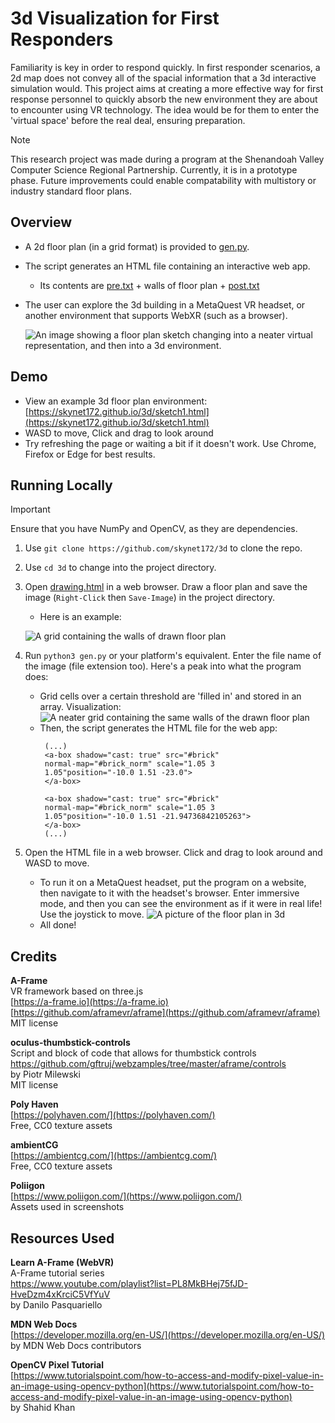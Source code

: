# 3d Visualization for First Responders
Familiarity is key in order to respond quickly. In first responder scenarios, a 2d map does not convey all of the spacial information that a 3d interactive simulation would. This project aims at creating a more effective way for first response personnel to quickly absorb the new environment they are about to encounter using VR technology. The idea would be for them to enter the 'virtual space' before the real deal, ensuring preparation.
>[!NOTE]
>This research project was made during a program at the Shenandoah Valley Computer Science Regional Partnership. Currently, it is in a prototype phase. Future improvements could enable compatability with multistory or industry standard floor plans.  

## Overview
+ A 2d floor plan (in a grid format) is provided to [gen.py](gen.py).
+ The script generates an HTML file containing an interactive web app.
  + Its contents are [pre.txt](pre.txt) + walls of floor plan + [post.txt](post.txt) 
+ The user can explore the 3d building in a MetaQuest VR headset, or another environment that supports WebXR (such as a browser).
  
  ![An image showing a floor plan sketch changing into a neater virtual representation, and then into a 3d environment.](programPipeline.png)

## Demo
+ View an example 3d floor plan environment: [https://skynet172.github.io/3d/sketch1.html](https://skynet172.github.io/3d/sketch1.html)
+ WASD to move, Click and drag to look around
+ Try refreshing the page or waiting a bit if it doesn't work. Use Chrome, Firefox or Edge for best results.

## Running Locally
>[!IMPORTANT]
>Ensure that you have NumPy and OpenCV, as they are dependencies.
1. Use `git clone https://github.com/skynet172/3d` to clone the repo.
2. Use `cd 3d` to change into the project directory.
3. Open [drawing.html](drawing.html) in a web browser. Draw a floor plan and save the image (`Right-Click` then `Save-Image`) in the project directory.
   + Here is an example:
   
   ![A grid containing the walls of drawn floor plan](sketch1.png)
4. Run `python3 gen.py` or your platform's equivalent. Enter the file name of the image (file extension too). Here's a peak into what the program does:
   + Grid cells over a certain threshold are 'filled in' and stored in an array. Visualization:
     ![A neater grid containing the same walls of the drawn floor plan](sketch1Filter.png)
   +  Then, the script generates the HTML file for the web app:
       ```
        (...)
        <a-box shadow="cast: true" src="#brick"
        normal-map="#brick_norm" scale="1.05 3
        1.05"position="-10.0 1.51 -23.0">
        </a-box>
        
        <a-box shadow="cast: true" src="#brick"
        normal-map="#brick_norm" scale="1.05 3
        1.05"position="-10.0 1.51 -21.94736842105263">
        </a-box>
        (...)
        ```
5. Open the HTML file in a web browser. Click and drag to look around and WASD to move.
   + To run it on a MetaQuest headset, put the program on a website, then navigate to it with the headset's browser. Enter immersive mode, and then you can see the environment as if it were in real life! Use the joystick to move.
    ![A picture of the floor plan in 3d](sketch1real.png)
   + All done!

## Credits
**A-Frame**  
VR framework based on three.js  
[https://a-frame.io](https://a-frame.io)  
[https://github.com/aframevr/aframe](https://github.com/aframevr/aframe)  
MIT license  

**oculus-thumbstick-controls**  
Script and block of code that allows for thumbstick controls  
[https://github.com/gftruj/webzamples/tree/master/aframe/controls ](https://github.com/gftruj/webzamples/tree/master/aframe/controls )  
by Piotr Milewski  
MIT license  

**Poly Haven**  
[https://polyhaven.com/](https://polyhaven.com/)  
Free, CC0 texture assets  

**ambientCG**  
[https://ambientcg.com/](https://ambientcg.com/)  
Free, CC0 texture assets 

**Poliigon**  
[https://www.poliigon.com/](https://www.poliigon.com/)  
Assets used in screenshots

## Resources Used  
**Learn A-Frame (WebVR)**  
A-Frame tutorial series  
[https://www.youtube.com/playlist?list=PL8MkBHej75fJD-HveDzm4xKrciC5VfYuV ](https://www.youtube.com/playlist?list=PL8MkBHej75fJD-HveDzm4xKrciC5VfYuV )  
by Danilo Pasquariello  

**MDN Web Docs**  
[https://developer.mozilla.org/en-US/](https://developer.mozilla.org/en-US/)  
by MDN Web Docs contributors  

**OpenCV Pixel Tutorial**  
[https://www.tutorialspoint.com/how-to-access-and-modify-pixel-value-in-an-image-using-opencv-python](https://www.tutorialspoint.com/how-to-access-and-modify-pixel-value-in-an-image-using-opencv-python)  
by Shahid Khan  
